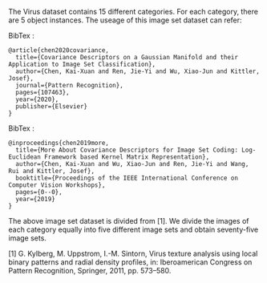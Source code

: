 The Virus dataset contains 15 different categories. For each category, there are 5 object instances. The useage of this image set dataset can refer:


BibTex : 
```
@article{chen2020covariance,
  title={Covariance Descriptors on a Gaussian Manifold and their Application to Image Set Classification},
  author={Chen, Kai-Xuan and Ren, Jie-Yi and Wu, Xiao-Jun and Kittler, Josef},
  journal={Pattern Recognition},
  pages={107463},
  year={2020},
  publisher={Elsevier}
}
```

BibTex : 
```
@inproceedings{chen2019more,
  title={More About Covariance Descriptors for Image Set Coding: Log-Euclidean Framework based Kernel Matrix Representation},
  author={Chen, Kai-Xuan and Wu, Xiao-Jun and Ren, Jie-Yi and Wang, Rui and Kittler, Josef},
  booktitle={Proceedings of the IEEE International Conference on Computer Vision Workshops},
  pages={0--0},
  year={2019}
}
```


The above image set dataset is divided from [1].  We divide the images of each category equally into five different image sets and obtain seventy-five image sets.

[1] G. Kylberg, M. Uppstrom, I.-M. Sintorn, Virus texture analysis using local binary patterns and radial density profiles, in: Iberoamerican Congress on Pattern Recognition, Springer, 2011, pp. 573–580.

